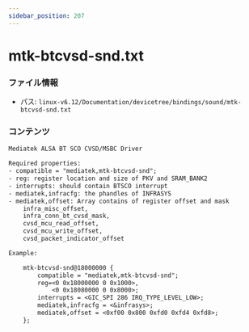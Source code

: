 ```yaml
---
sidebar_position: 207
---
```

# mtk-btcvsd-snd.txt

### ファイル情報

- パス: `linux-v6.12/Documentation/devicetree/bindings/sound/mtk-btcvsd-snd.txt`

### コンテンツ

```txt
Mediatek ALSA BT SCO CVSD/MSBC Driver

Required properties:
- compatible = "mediatek,mtk-btcvsd-snd";
- reg: register location and size of PKV and SRAM_BANK2
- interrupts: should contain BTSCO interrupt
- mediatek,infracfg: the phandles of INFRASYS
- mediatek,offset: Array contains of register offset and mask
    infra_misc_offset,
    infra_conn_bt_cvsd_mask,
    cvsd_mcu_read_offset,
    cvsd_mcu_write_offset,
    cvsd_packet_indicator_offset

Example:

	mtk-btcvsd-snd@18000000 {
		compatible = "mediatek,mtk-btcvsd-snd";
		reg=<0 0x18000000 0 0x1000>,
		    <0 0x18080000 0 0x8000>;
		interrupts = <GIC_SPI 286 IRQ_TYPE_LEVEL_LOW>;
		mediatek,infracfg = <&infrasys>;
		mediatek,offset = <0xf00 0x800 0xfd0 0xfd4 0xfd8>;
	};

```
